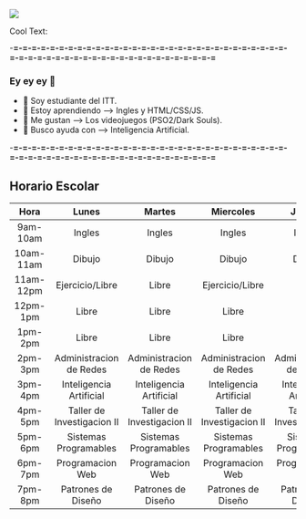 ![](https://images.cooltext.com/5508515.png)

<a href="http://es.cooltext.com" target="_top"><img src="https://cooltext.com/images/ct_pixel.gif" width="80" height="15" alt="Cool Text: Generador de Logotipos y Gráficos." border="0" /></a>

-**=-=-=-=-=-=-=-=-=-=-=-=-=-=-=-=-=-=-=-=-=-=-=-=-=-=-=-=-=-=-=-=-=-=-=-=-=-=-=-=-=-=-=-=-=-=-=-=-=-=-=-=-=**
### **Ey ey ey** 👋
- 🔭 Soy estudiante del ITT.
- 🌱 Estoy aprendiendo --> Ingles y HTML/CSS/JS.
- 👯 Me gustan --> Los videojuegos (PSO2/Dark Souls).
- 🤔 Busco ayuda con --> Inteligencia Artificial.

-**=-=-=-=-=-=-=-=-=-=-=-=-=-=-=-=-=-=-=-=-=-=-=-=-=-=-=-=-=-=-=-=-=-=-=-=-=-=-=-=-=-=-=-=-=-=-=-=-=-=-=-=-=**
##                 Horario Escolar
|    Hora   |            Lunes           |           Martes           |          Miercoles         |           Jueves           |           Viernes          |
|:---------:|:--------------------------:|:--------------------------:|:--------------------------:|:--------------------------:|:--------------------------:|
| 9am-10am  |           Ingles           |           Ingles           |           Ingles           |           Ingles           |           Ingles           |
| 10am-11am |           Dibujo           |           Dibujo           |           Dibujo           |           Dibujo           |           Dibujo           |
| 11am-12pm |       Ejercicio/Libre      |            Libre           |       Ejercicio/Libre      |            Libre           |       Ejercicio/Libre      |
|  12pm-1pm |            Libre           |            Libre           |            Libre           |            Libre           |            Libre           |
|  1pm-2pm  |            Libre           |            Libre           |            Libre           |            Libre           |            Libre           |
|  2pm-3pm  |   Administracion de Redes  |   Administracion de Redes  |   Administracion de Redes  |   Administracion de Redes  |            Libre           |
|  3pm-4pm  |   Inteligencia Artificial  |   Inteligencia Artificial  |   Inteligencia Artificial  |   Inteligencia Artificial  |            Libre           |
|  4pm-5pm  | Taller de Investigacion II | Taller de Investigacion II | Taller de Investigacion II | Taller de Investigacion II |            Libre           |
|  5pm-6pm  |    Sistemas Programables   |    Sistemas Programables   |    Sistemas Programables   |    Sistemas Programables   |            Libre           |
|  6pm-7pm  |      Programacion Web      |      Programacion Web      |      Programacion Web      |      Programacion Web      |      Programacion Web      |
|  7pm-8pm  |     Patrones de Diseño     |     Patrones de Diseño     |     Patrones de Diseño     |     Patrones de Diseño     |     Patrones de Diseño     |
<!--
**AmadorFernando/amadorfernando** is a ✨ _special_ ✨ repository because its `README.md` (this file) appears on your GitHub profile.

Here are some ideas to get you started:
